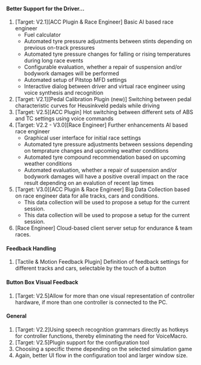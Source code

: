 #### Better Support for the Driver...
  1. [Target: V2.1][ACC Plugin & Race Engineer] Basic AI based race engineer
     - Fuel calculator
     - Automated tyre pressure adjustments between stints depending on previous on-track pressures
	 - Automated tyre pressure changes for falling or rising temperatures during long race events
     - Configurable evaluation, whether a repair of suspension and/or bodywork damages will be performed
	 - Automated setup of Pitstop MFD settings
	 - Interactive dialog between driver and virtual race engineer using voice synthesis and recognition
  2. [Target: V2.1][Pedal Calibration Plugin (new)] Switching between pedal characteristic curves for Heusinkveld pedals while driving
  3. [Target: V2.5][ACC Plugin] Hot switching between different sets of ABS and TC settings using voice commands
  4. [Target: V2.2 - V3.0][Race Engineer] Further enhancements AI based race engineer
	 - Graphical user interface for initial race settings
     - Automated tyre pressure adjustments between sessions depending on temprature changes and upcoming weather conditions
	 - Automated tyre compound recommendation based on upcoming weather conditions
     - Automated evaluation, whether a repair of suspension and/or bodywork damages will have a positive overall impact on the race result depending on an evalution of recent lap times 
  5. [Target: V3.0][ACC Plugin & Race Engineer] Big Data Collection based on race engineer data for alle tracks, cars and conditions.
	 - This data collection will be used to propose a setup for the current session.
	 - This data collection will be used to propose a setup for the current session.
  6. [Race Engineer] Cloud-based client server setup for endurance & team races.
  
#### Feedback Handling
  1. [Tactile & Motion Feedback Plugin] Definition of feedback settings for different tracks and cars, selectable by the touch of a button
  
#### Button Box Visual Feedback
  1. [Target: V2.5]Allow for more than one visual representation of controller hardware, if more than one controller is connected to the PC.
  
#### General
  1. [Target: V2.2]Using speech recognition grammars directly as hotkeys for controller functions, thereby eliminating the need for VoiceMacro.
  2. [Target: V2.5]Plugin support for the configuration tool
  3. Choosing a specific theme depending on the selected simulation game
  3. Again, better UI flow in the configuration tool and larger window size.